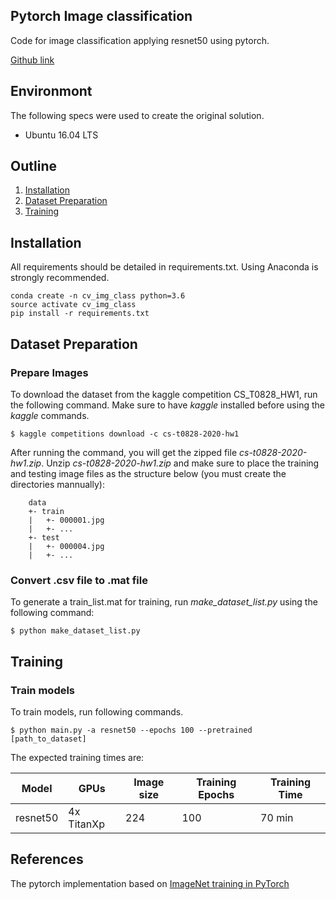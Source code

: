 ## Pytorch Image classification
Code for image classification applying resnet50 using pytorch.

[Github link](https://github.com/osinoyan/cv_img_classifier)

## Environmont
The following specs were used to create the original solution.
- Ubuntu 16.04 LTS

## Outline
1. [Installation](#Installation)
2. [Dataset Preparation](#Dataset-Preparation)
3. [Training](#Training)


## Installation
All requirements should be detailed in requirements.txt. Using Anaconda is strongly recommended.
```
conda create -n cv_img_class python=3.6
source activate cv_img_class
pip install -r requirements.txt
```

## Dataset Preparation

### Prepare Images
To download the dataset from the kaggle competition CS_T0828_HW1, run the following command.
Make sure to have *kaggle* installed before using the *kaggle* commands.
```
$ kaggle competitions download -c cs-t0828-2020-hw1
```
After running the command, you will get the zipped file *cs-t0828-2020-hw1.zip*.
Unzip *cs-t0828-2020-hw1.zip* and make sure to place the training and testing image files as the structure below (you must create the directories mannually):
```
    data
    +- train
    |   +- 000001.jpg
    |   +- ...
    +- test
    |   +- 000004.jpg
    |   +- ...
```
### Convert .csv file to .mat file
To generate a train_list.mat for training, run *make_dataset_list.py* using the following command:
```
$ python make_dataset_list.py
```

## Training

### Train models
To train models, run following commands.
```
$ python main.py -a resnet50 --epochs 100 --pretrained [path_to_dataset]
```

The expected training times are:

Model | GPUs | Image size | Training Epochs | Training Time
------------ | ------------- | ------------- | ------------- | -------------
resnet50 | 4x TitanXp | 224 | 100 | 70 min

## References
The pytorch implementation based on [ImageNet training in PyTorch](https://github.com/pytorch/examples/tree/master/imagenet)